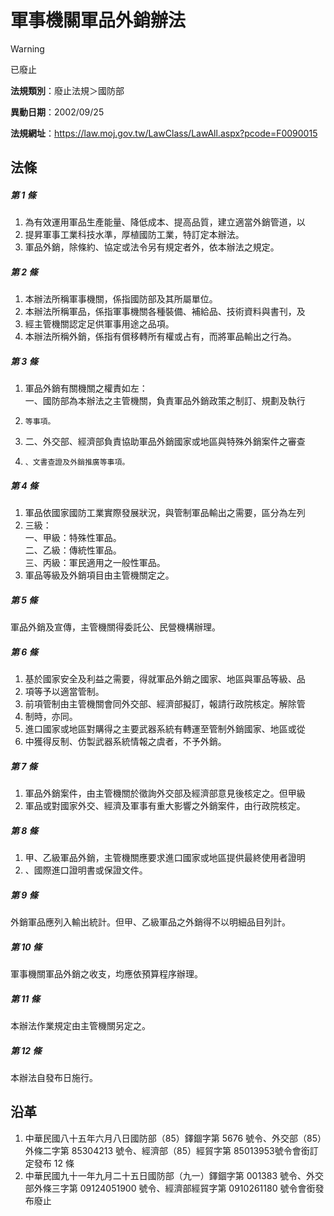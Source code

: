 # 軍事機關軍品外銷辦法
> [!WARNING]
> 已廢止

**法規類別**：廢止法規＞國防部

**異動日期**：2002/09/25  

**法規網址**：https://law.moj.gov.tw/LawClass/LawAll.aspx?pcode=F0090015



## 法條
##### 第 1 條
1. 為有效運用軍品生產能量、降低成本、提高品質，建立適當外銷管道，以
1. 提昇軍事工業科技水準，厚植國防工業，特訂定本辦法。
1. 軍品外銷，除條約、協定或法令另有規定者外，依本辦法之規定。

##### 第 2 條
1. 本辦法所稱軍事機關，係指國防部及其所屬單位。
1. 本辦法所稱軍品，係指軍事機關各種裝備、補給品、技術資料與書刊，及
1. 經主管機關認定足供軍事用途之品項。
1. 本辦法所稱外銷，係指有償移轉所有權或占有，而將軍品輸出之行為。

##### 第 3 條
1. 軍品外銷有關機關之權責如左：  
一、國防部為本辦法之主管機關，負責軍品外銷政策之制訂、規劃及執行
1.     等事項。
1. 二、外交部、經濟部負責協助軍品外銷國家或地區與特殊外銷案件之審查
1.     、文書查證及外銷推廣等事項。

##### 第 4 條
1. 軍品依國家國防工業實際發展狀況，與管制軍品輸出之需要，區分為左列
1. 三級：  
一、甲級：特殊性軍品。  
二、乙級：傳統性軍品。  
三、丙級：軍民適用之一般性軍品。
1. 軍品等級及外銷項目由主管機關定之。

##### 第 5 條
軍品外銷及宣傳，主管機關得委託公、民營機構辦理。

##### 第 6 條
1. 基於國家安全及利益之需要，得就軍品外銷之國家、地區與軍品等級、品
1. 項等予以適當管制。
1. 前項管制由主管機關會同外交部、經濟部擬訂，報請行政院核定。解除管
1. 制時，亦同。
1. 進口國家或地區對購得之主要武器系統有轉運至管制外銷國家、地區或從
1. 中獲得反制、仿製武器系統情報之虞者，不予外銷。

##### 第 7 條
1. 軍品外銷案件，由主管機關於徵詢外交部及經濟部意見後核定之。但甲級
1. 軍品或對國家外交、經濟及軍事有重大影響之外銷案件，由行政院核定。

##### 第 8 條
1. 甲、乙級軍品外銷，主管機關應要求進口國家或地區提供最終使用者證明
1. 、國際進口證明書或保證文件。

##### 第 9 條
外銷軍品應列入輸出統計。但甲、乙級軍品之外銷得不以明細品目列計。

##### 第 10 條
軍事機關軍品外銷之收支，均應依預算程序辦理。

##### 第 11 條
本辦法作業規定由主管機關另定之。

##### 第 12 條
本辦法自發布日施行。

## 沿革
1. 中華民國八十五年六月八日國防部（85）鐸錮字第 5676 號令、外交部（85）外條二字第 85304213 號令、經濟部（85）經貿字第 85013953號令會銜訂定發布 12 條
1. 中華民國九十一年九月二十五日國防部（九一）鐸錮字第 001383 號令、外交部外條三字第 09124051900  號令、經濟部經貿字第 0910261180 號令會銜發布廢止
